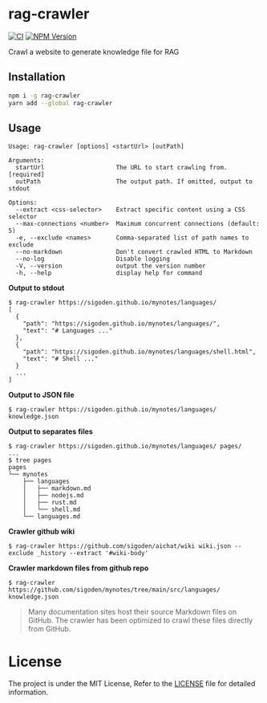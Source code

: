 # rag-crawler

[![CI](https://github.com/sigoden/rag-crawler/actions/workflows/ci.yaml/badge.svg)](https://github.com/sigoden/rag-crawler/actions/workflows/ci.yaml)
[![NPM Version](https://img.shields.io/npm/v/rag-crawler)](https://www.npmjs.com/package/rag-crawler)

Crawl a website to generate knowledge file for RAG

## Installation

```bash
npm i -g rag-crawler
yarn add --global rag-crawler
```

## Usage

```
Usage: rag-crawler [options] <startUrl> [outPath]

Arguments:
  startUrl                    The URL to start crawling from. [required]
  outPath                     The output path. If omitted, output to stdout

Options:
  --extract <css-selector>    Extract specific content using a CSS selector
  --max-connections <number>  Maximum concurrent connections (default: 5)
  -e, --exclude <names>       Comma-separated list of path names to exclude
  --no-markdown               Don't convert crawled HTML to Markdown
  --no-log                    Disable logging
  -V, --version               output the version number
  -h, --help                  display help for command
```

**Output to stdout**
```
$ rag-crawler https://sigoden.github.io/mynotes/languages/ 
[
  {
    "path": "https://sigoden.github.io/mynotes/languages/",
    "text": "# Languages ..."
  },
  {
    "path": "https://sigoden.github.io/mynotes/languages/shell.html",
    "text": "# Shell ..."
  }
  ...
]
```

**Output to JSON file**
```
$ rag-crawler https://sigoden.github.io/mynotes/languages/ knowledge.json
```

**Output to separates files**

```
$ rag-crawler https://sigoden.github.io/mynotes/languages/ pages/
...
$ tree pages
pages
└── mynotes
    ├── languages
    │   ├── markdown.md
    │   ├── nodejs.md
    │   ├── rust.md
    │   └── shell.md
    └── languages.md
```

**Crawler github wiki**
```
$ rag-crawler https://github.com/sigoden/aichat/wiki wiki.json --exclude _history --extract '#wiki-body'
```

**Crawler markdown files from github repo**

```
$ rag-crawler https://github.com/sigoden/mynotes/tree/main/src/languages/ knowledge.json
```

> Many documentation sites host their source Markdown files on GitHub. The crawler has been optimized to crawl these files directly from GitHub.

# License

The project is under the MIT License, Refer to the [LICENSE](https://github.com/sigoden/rag-crawler/blob/main/LICENSE) file for detailed information.